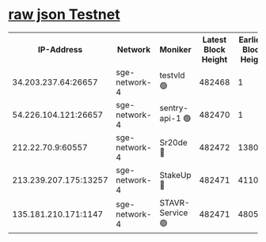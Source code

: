
[raw json Testnet](https://rpc-check.sget.stavr.tech/sget/rpc-sget-result.json)
=


<table><tr><th>IP-Address</th><th>Network</th><th>Moniker</th><th>Latest Block Height</th><th>Earliest Block Height</th><th>Catching Up</th><th>Voting Power</th><th>Scan Time</th></tr><tr><td>34.203.237.64:26657</td><td>sge-network-4</td><td>testvld 🟢</td><td>482468</td><td>1</td><td>False</td><td>0</td><td>2023-12-03T11:10:10.209459577UTC</td></tr><tr><td>54.226.104.121:26657</td><td>sge-network-4</td><td>sentry-api-1 🟢</td><td>482470</td><td>1</td><td>False</td><td>0</td><td>2023-12-03T11:10:23.149645853UTC</td></tr><tr><td>212.22.70.9:60557</td><td>sge-network-4</td><td>Sr20de 🔴</td><td>482472</td><td>138001</td><td>False</td><td>99</td><td>2023-12-03T11:10:38.704719172UTC</td></tr><tr><td>213.239.207.175:13257</td><td>sge-network-4</td><td>StakeUp 🔴</td><td>482471</td><td>411001</td><td>False</td><td>100</td><td>2023-12-03T11:10:31.616195355UTC</td></tr><tr><td>135.181.210.171:1147</td><td>sge-network-4</td><td>STAVR-Service 🟢</td><td>482471</td><td>480501</td><td>False</td><td>0</td><td>2023-12-03T11:10:31.972026039UTC</td></tr></table>
